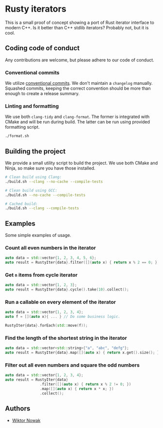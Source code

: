 # Rusty iterators

This is a small proof of concept showing a port of Rust iterator interface to modern C++. Is it better than C++ stdlib iterators? Probably not, but it is cool.

## Coding code of conduct

Any contributions are welcome, but please adhere to our code of conduct.

### Conventional commits

We utilize [conventional commits](https://gist.github.com/qoomon/5dfcdf8eec66a051ecd85625518cfd13). We don't maintain a `changelog` manually. Squashed commits, keeping the correct convention should be more than enough to create a release summary.

### Linting and formatting

We use both `clang-tidy` and `clang-format`. The former is integrated with CMake and will be run during build. The latter can be run using provided formatting script.

```bash
./format.sh
```

## Building the project

We provide a small utility script to build the project. We use both CMake and Ninja, so make sure you have those installed.

```bash
# Clean build using Clang:
./build.sh --clang --no-cache --compile-tests

# Clean build using GCC:
./build.sh --no-cache --compile-tests

# Cached build:
./build.sh --clang --compile-tests
```

## Examples

Some simple examples of usage.

### Count all even numbers in the iterator

```c++
auto data = std::vector{1, 2, 3, 4, 5, 6};
auto result = RustyIter{data}.filter([](auto x) { return x % 2 == 0; }).count();
```

### Get `n` items from cycle iterator

```c++
auto data = std::vector{1, 2, 3};
auto result = RustyIter{data}.cycle().take(10).collect();
```

### Run a callable on every element of the iterator

```c++
auto data = std::vector{1, 2, 3, 4};
auto f = [](auto x){ ... } // Do some business logic.

RustyIter{data}.forEach(std::move(f));
```

### Find the length of the shortest string in the iterator

```c++
auto data = std::vector<std::string>{"a", "abc", "defg"};
auto result = RustyIter{data}.map([](auto x) { return x.get().size(); }).min();
```

### Filter out all even numbers and square the odd numbers

```c++
auto data = std::vector{1, 2, 3, 4};
auto result = RustyIter{data}
                .filter([](auto x) { return x % 2 != 0; })
                .map([](auto x) { return x * x; })
                .collect();
```

## Authors

- [Wiktor Nowak](@uncommon-nickname)
